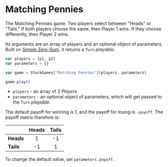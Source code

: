 # Matching Pennies

The Matching Pennies game. Two players select between "Heads" or "Tails." If both players choose the same, then Player 1 wins. If they choose differently, then Player 2 wins.

Its arguments are an array of players and an optional object of parameters. Built on [Simple Zero-Sum](./simple-zero-sum.md), it returns a `Turn` _playable_.

```js
var players = [p1, p2]
var parameters = {}

var game = StockGames["Matching Pennies"](players, parameters)

game.play()
```

* `players` - an array of 2 _Players_
* `parameters` - an optional object of parameters, which will get passed to the `Turn` _playable_.


The default payoff for winning is 1, and the payoff for losing is `-payoff`. The payoff matrix therefore is:

|      |Heads|Tails |
|------|:---:|:----:|
|**Heads** |  1  |  -1   |
|**Tails** |  -1  |  1   |

 To change the default value, set `parameters.payoff`.
